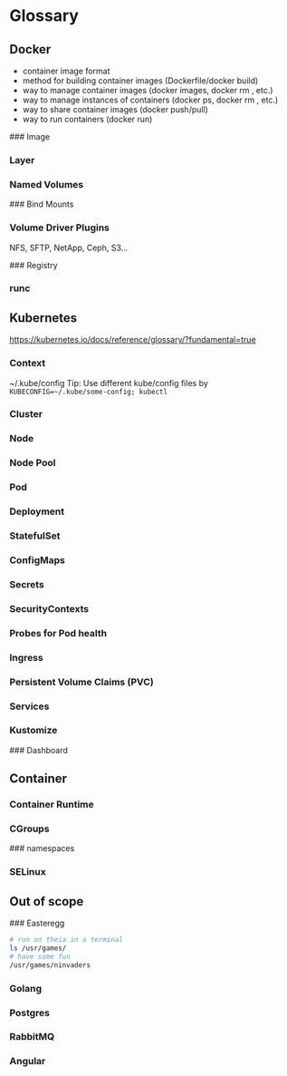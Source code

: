 # Glossary

## Docker

* container image format
* method for building container images (Dockerfile/docker build)
* way to manage container images (docker images, docker rm , etc.)
* way to manage instances of containers (docker ps, docker rm , etc.)
* way to share container images (docker push/pull)
* way to run containers (docker run)

### Image

### Layer

### Named Volumes

### Bind Mounts

### Volume Driver Plugins
NFS, SFTP, NetApp, Ceph, S3...

### Registry

### runc


## Kubernetes

https://kubernetes.io/docs/reference/glossary/?fundamental=true 

### Context
~/.kube/config
Tip: Use different kube/config files by `KUBECONFIG=~/.kube/some-config; kubectl`

### Cluster

### Node

### Node Pool

### Pod

### Deployment

### StatefulSet

### ConfigMaps

### Secrets

### SecurityContexts

### Probes for Pod health

### Ingress

### Persistent Volume Claims (PVC)

### Services

### Kustomize

### Dashboard

## Container

### Container Runtime

### CGroups

### namespaces

### SELinux

## Out of scope

### Easteregg

```bash
# run on theia in a terminal
ls /usr/games/ 
# have some fun
/usr/games/ninvaders 
```

### Golang

### Postgres

### RabbitMQ

### Angular